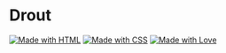 # Drout

[![Made with HTML](https://img.shields.io/badge/Made%20with-HTML-orange.svg)](https://www.javascript.com)
[![Made with CSS](https://img.shields.io/badge/Made%20with-CSS-purple.svg)](https://nodejs.org)
[![Made with Love](https://img.shields.io/badge/Made%20with-Love-red.svg)](https://expressjs.com)